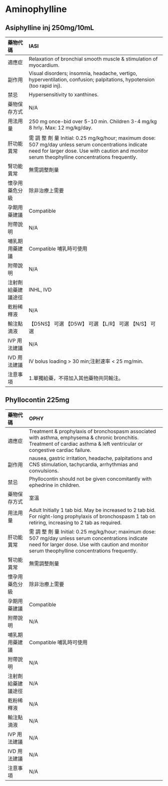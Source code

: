 # Aminophylline

## Asiphylline inj 250mg/10mL

| 藥物代碼 | IASI |
| :--- | :--- |
| 適應症 | Relaxation of bronchial smooth muscle & stimulation of myocardium. |
| 副作用 | Visual disorders; insomnia, headache, vertigo, hyperventilation, confusion; palpitations, hypotension \(too rapid inj\). |
| 禁忌 | Hypersensitivity to xanthines. |
| 藥物保存方式 | N/A |
| 用法用量 | 250 mg once-bid over 5-10 min. Children 3-4 mg/kg 8 hrly. Max: 12 mg/kg/day. |
| 肝功能異常 | 需 調 整 劑 量  Initial: 0.25 mg/kg/hour; maximum dose: 507 mg/day unless serum concentrations indicate need for larger dose. Use with caution and monitor serum theophylline concentrations frequently. |
| 腎功能異常 | 無需調整劑量 |
| 懷孕用藥危分級 | 除非治療上需要 |
| 孕期用藥建議 | Compatible |
| 附帶說明 | N/A |
| 哺乳期用藥建議 | Compatible 哺乳時可使用 |
| 附帶說明 | N/A |
| 注射劑給藥建議途徑 | INHL, IVD |
| 乾粉稀釋液 | N/A |
| 輸注點滴液 | 【D5NS】 可選  【D5W】 可選  【L/R】 可選  【N/S】 可選 |
| IVP 用法建議 | N/A |
| IVD 用法建議 | IV bolus loading &gt; 30 min;注射速率 &lt; 25 mg/min. |
| 注意事項 | 1.單獨給藥，不得加入其他藥物共同輸注。 |

## Phyllocontin 225mg

| 藥物代碼 | OPHY |
| :--- | :--- |
| 適應症 | Treatment & prophylaxis of bronchospasm associated with asthma, emphysema & chronic bronchitis. Treatment of cardiac asthma & left ventricular or congestive cardiac failure. |
| 副作用 | nausea, gastric irritation, headache, palpitations and CNS stimulation, tachycardia, arrhythmias and convulsions. |
| 禁忌 | Phyllocontin should not be given concomitantly with ephedrine in children. |
| 藥物保存方式 | 室溫 |
| 用法用量 | Adult Initially 1 tab bid. May be increased to 2 tab bid. For night-long prophylaxis of bronchospasm 1 tab on retiring, increasing to 2 tab as required. |
| 肝功能異常 | 需 調 整 劑 量  Initial: 0.25 mg/kg/hour; maximum dose: 507 mg/day unless serum concentrations indicate need for larger dose. Use with caution and monitor serum theophylline concentrations frequently. |
| 腎功能異常 | 無需調整劑量 |
| 懷孕用藥危分級 | 除非治療上需要 |
| 孕期用藥建議 | Compatible |
| 附帶說明 | N/A |
| 哺乳期用藥建議 | Compatible 哺乳時可使用 |
| 附帶說明 | N/A |
| 注射劑給藥建議途徑 | N/A |
| 乾粉稀釋液 | N/A |
| 輸注點滴液 | N/A |
| IVP 用法建議 | N/A |
| IVD 用法建議 | N/A |
| 注意事項 | N/A |

